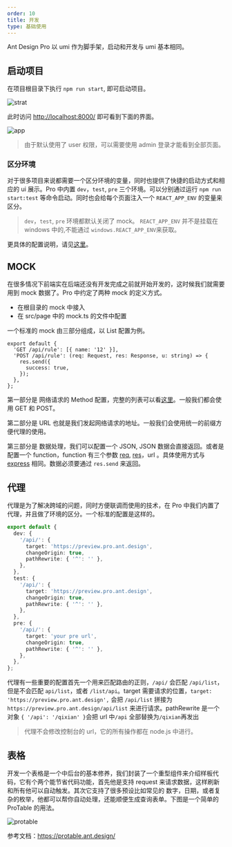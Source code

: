 ```yaml
---
order: 10
title: 开发
type: 基础使用
---
```


Ant Design Pro 以 umi 作为脚手架，启动和开发与 umi 基本相同。

## 启动项目

在项目根目录下执行 `npm run start`, 即可启动项目。

![strat](https://gw.alipayobjects.com/zos/antfincdn/%26df0HXZbRD/4B634700-7C4F-44BA-A45C-E250601C8971.png)

此时访问 [http://localhost:8000/](http://localhost:8000/) 即可看到下面的界面。

![app](https://gw.alipayobjects.com/zos/antfincdn/9bvHFQRjep/0B7EE9A4-2CD7-4626-9B8E-DEEA85EE2126.png)

> 由于默认使用了 user 权限，可以需要使用 admin 登录才能看到全部页面。

### 区分环境

对于很多项目来说都需要一个区分环境的变量，同时也提供了快捷的启动方式和相应的 ui 展示。Pro 中内置 `dev`，`test`, `pre` 三个环境。可以分别通过运行 `npm run start:test` 等命令启动。同时也会给每个页面注入一个 `REACT_APP_ENV` 的变量来区分。

> `dev`，`test`, `pre` 环境都默认关闭了 mock。 `REACT_APP_ENV` 并不是挂载在 windows 中的,不能通过 `windows.REACT_APP_ENV`来获取。

更具体的配置说明，请见[这里](environment-manage-cn#获取当前运行环境名称)。

## MOCK

在很多情况下前端实在后端还没有开发完成之前就开始开发的，这时候我们就需要用到 mock 数据了。Pro 中约定了两种 mock 的定义方式。

- 在根目录的 mock 中接入
- 在 src/page 中的 mock.ts 的文件中配置

一个标准的 mock 由三部分组成，以 List 配置为例。

```tsx
export default {
  'GET /api/rule': [{ name: '12' }],
  'POST /api/rule': (req: Request, res: Response, u: string) => {
    res.send({
      success: true,
    });
  },
};
```

第一部分是 网络请求的 Method 配置，完整的列表可以看[这里](https://developer.mozilla.org/zh-CN/docs/Web/HTTP/Methods)。一般我们都会使用 GET 和 POST。

第二部分是 URL 也就是我们发起网络请求的地址。一般我们会使用统一的前缀方便代理的使用。

第三部分是 数据处理，我们可以配置一个 JSON, JSON 数据会直接返回。或者是配置一个 function，function 有三个参数 [req](https://expressjs.com/en/4x/api.html#req), [res](https://expressjs.com/en/4x/api.html#res)，url 。具体使用方式与 [express](https://expressjs.com/) 相同。数据必须要通过 `res.send` 来返回。

## 代理

代理是为了解决跨域的问题，同时方便联调而使用的技术，在 Pro 中我们内置了代理，并且做了环境的区分。一个标准的配置是这样的。

```ts
export default {
  dev: {
    '/api/': {
      target: 'https://preview.pro.ant.design',
      changeOrigin: true,
      pathRewrite: { '^': '' },
    },
  },
  test: {
    '/api/': {
      target: 'https://preview.pro.ant.design',
      changeOrigin: true,
      pathRewrite: { '^': '' },
    },
  },
  pre: {
    '/api/': {
      target: 'your pre url',
      changeOrigin: true,
      pathRewrite: { '^': '' },
    },
  },
};
```

代理有一些重要的配置首先一个用来匹配路由的正则，`/api/` 会匹配 `/api/list`，但是不会匹配 `api/list`，或者 `/list/api`。target 需要请求的位置，`target: 'https://preview.pro.ant.design',` 会把 `/api/list` 拼接为 `https://preview.pro.ant.design/api/list` 来进行请求。pathRewrite 是一个对象 `{ '/api': '/qixian' }`会把 url 中`/api` 全部替换为`/qixian`再发出

> 代理不会修改控制台的 url，它的所有操作都在 node.js 中进行。

## 表格

开发一个表格是一个中后台的基本修养，我们封装了一个重型组件来介绍样板代码，它有个两个能节省代码功能，首先他是支持 request 来请求数据，这样刷新和所有他可以自动触发。其次它支持了很多预设比如常见的 数字，日期，或者复杂的枚举，他都可以帮你自动处理，还能顺便生成查询表单。下图是一个简单的 ProTable 的用法。

![protable](https://gw.alipayobjects.com/zos/antfincdn/Qi5lwGanlE/47FCD236-C1D4-4FD1-9721-6B4F2443F420.png)

参考文档：<https://protable.ant.design/>
